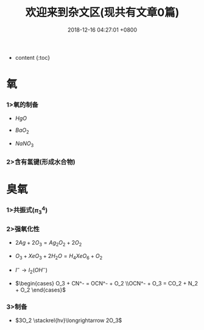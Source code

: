 ﻿---
layout: post
title:  欢迎来到杂文区(现共有文章0篇)
date:   2018-12-16 04:27:01 +0800
categories: guide
tag: guide
---

* content
{:toc}


# 氧

### $1>$氧的制备

* $HgO$

* $BaO_2$

* $NaNO_3$

### $2>$含有氢键$($形成水合物$)$

# 臭氧

### $1>$共振式$(π_{3}^{4})$

### $2>$强氧化性

* $2Ag + 2O_3 = Ag_2O_2 + 2O_2$

* $O_3 + XeO_3 + 2H_2O = H_4XeO_6 + O_2$

* $I^{-} \longrightarrow I_2(OH^{-})$

* $\begin{cases}
  O_3 + CN^- = OCN^- + O_2 \\OCN^- + O_3 = CO_2 + N_2 + O_2
  \end{cases}$
  
### $3>$制备

* $3O_2 \stackrel{hv}\longrightarrow 2O_3$

